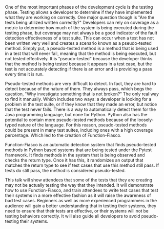 <!-- Both your title and this description are made public and displayed in the conference program to help attendees decide whether they are interested in this presentation. Limit this description to a few concise paragraphs. -->

One of the most important phases of the development cycle is the testing phase. Testing allows a developer to determine if they have implemented what they are working on correctly. One major question though is "Are the tests being utilized written correctly?" Developers can rely on coverage as a metric to determine how much of the system is being executed during the testing phase, but coverage may not always be a good indicator of the fault detection effectiveness of a test suite. This can occur when a test has not been written very well and creates a scenario known as a pseudo-tested method. Simply put, a pseudo-tested method is a method that is being used in a test that will never fail, meaning that the method is being executed, but not tested effectively. It is "pseudo-tested" because the developer thinks that the method is being tested because it appears in a test case, but the test is not accurately detecting if there is an error and is providing a pass every time it is run.

Pseudo-tested methods are very difficult to detect. In fact, they are hard to detect because of the nature of them. They always pass, which begs the question, "Why investigate something that is not broken?" The only real way to find it manually. Which includes two ways: a developer is looking for a problem in the test suite, or if they know that they made an error, but notice that the test never fails. There is a way to automatically detect them for the Java programming language, but none for Python. Python also has the potential to contain more pseudo-tested methods because of the loosely-typed nature of the language. For this reason, pseudo-tested methods could be present in many test suites, including ones with a high coverage percentage. Which led to the creation of Function-Fiasco.

Function-Fiasco is an automatic detection system that finds pseudo-tested methods in Python based systems that are being tested under the Pytest framework. It finds methods in the system that is being observed and checks the return type. Once it has this, it randomizes an output that matches the return type to see if test cases that use this method still pass. If tests do still pass, the method is considered pseudo-tested.

This talk will show attendees that some of the tests that they are creating may not be actually testing the way that they intended. It will demonstrate how to use Function-Fiasco, and train attendees to write test cases that test their systems in a more effective fashion as it will raise the awareness of bad test cases. Beginners as well as more experienced programmers in the audience will gain a better understanding that in testing their systems, they need to ensure that their tests are effective, or their systems will not be testing behaviors correctly. It will also guide all developers to avoid pseudo-testing their systems.
